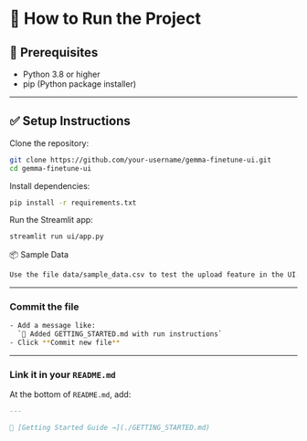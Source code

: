 # 🧪 How to Run the Project

## 🔧 Prerequisites

- Python 3.8 or higher
- pip (Python package installer)

---

## ✅ Setup Instructions

Clone the repository:

```bash
git clone https://github.com/your-username/gemma-finetune-ui.git
cd gemma-finetune-ui
```

Install dependencies:
```bash
pip install -r requirements.txt
```

Run the Streamlit app:
```bash
streamlit run ui/app.py
```

📦 Sample Data
```bash
Use the file data/sample_data.csv to test the upload feature in the UI.
```

---

###  Commit the file
```bash
- Add a message like:  
  `📝 Added GETTING_STARTED.md with run instructions`
- Click **Commit new file**
```
---

### Link it in your `README.md`

At the bottom of `README.md`, add:

```markdown
---

📘 [Getting Started Guide →](./GETTING_STARTED.md)
